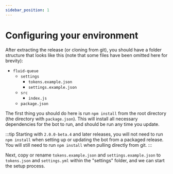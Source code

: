 ```yaml
---
sidebar_position: 1
---
```


# Configuring your environment

After extracting the release (or cloning from git), you should have a folder structure that looks like this (note that some files have been omitted here for brevity):

- `fluid-queue`
  - `settings`
    - `tokens.example.json`
    - `settings.example.json`
  - `src`
    - `index.js`
  - `package.json`

The first thing you should do here is run `npm install` from the root directory (the directory with `package.json`). This will install all necessary dependencies for the bot to run, and should be run any time you update.

:::tip
Starting with `2.0.0-beta.4` and later releases, you will not need to run `npm install` when setting up or updating the bot from a packaged release.  
You will still need to run `npm install` when pulling directly from git.
:::

Next, copy or rename `tokens.example.json` and `settings.example.json` to `tokens.json` and `settings.yml` within the "settings" folder, and we can start the setup process.